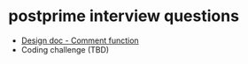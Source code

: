 # postprime interview questions

- [Design doc - Comment function](https://github.com/postprime/postprime-interviews/blob/master/1.backend/1.design-docs/comment-system.md)
- Coding challenge (TBD)
